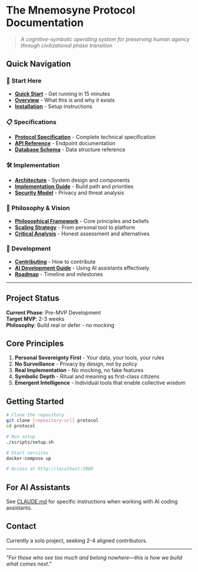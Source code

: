 # The Mnemosyne Protocol Documentation

> *A cognitive-symbolic operating system for preserving human agency through civilizational phase transition*

## Quick Navigation

### 🎯 Start Here
- [**Quick Start**](guides/QUICK_START.md) - Get running in 15 minutes
- [**Overview**](spec/OVERVIEW.md) - What this is and why it exists
- [**Installation**](guides/INSTALLATION.md) - Setup instructions

### 📋 Specifications
- [**Protocol Specification**](spec/PROTOCOL.md) - Complete technical specification
- [**API Reference**](reference/API.md) - Endpoint documentation
- [**Database Schema**](reference/DATABASE.md) - Data structure reference

### 🛠 Implementation
- [**Architecture**](technical/ARCHITECTURE.md) - System design and components
- [**Implementation Guide**](guides/IMPLEMENTATION.md) - Build path and priorities
- [**Security Model**](technical/SECURITY.md) - Privacy and threat analysis

### 🔮 Philosophy & Vision
- [**Philosophical Framework**](philosophy/FRAMEWORK.md) - Core principles and beliefs
- [**Scaling Strategy**](philosophy/SCALING.md) - From personal tool to platform
- [**Critical Analysis**](philosophy/ANALYSIS.md) - Honest assessment and alternatives

### 👥 Development
- [**Contributing**](guides/CONTRIBUTING.md) - How to contribute
- [**AI Development Guide**](guides/AI_DEVELOPMENT.md) - Using AI assistants effectively
- [**Roadmap**](ROADMAP.md) - Timeline and milestones

---

## Project Status

**Current Phase**: Pre-MVP Development  
**Target MVP**: 2-3 weeks  
**Philosophy**: Build real or defer - no mocking

## Core Principles

1. **Personal Sovereignty First** - Your data, your tools, your rules
2. **No Surveillance** - Privacy by design, not by policy  
3. **Real Implementation** - No mocking, no fake features
4. **Symbolic Depth** - Ritual and meaning as first-class citizens
5. **Emergent Intelligence** - Individual tools that enable collective wisdom

## Getting Started

```bash
# Clone the repository
git clone [repository-url] protocol
cd protocol

# Run setup
./scripts/setup.sh

# Start services
docker-compose up

# Access at http://localhost:3000
```

## For AI Assistants

See [CLAUDE.md](../CLAUDE.md) for specific instructions when working with AI coding assistants.

## Contact

Currently a solo project, seeking 2-4 aligned contributors.

---

*"For those who see too much and belong nowhere—this is how we build what comes next."*